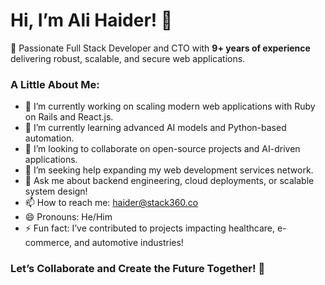 # Hi, I’m Ali Haider! 👋  

🚀 Passionate Full Stack Developer and CTO with **9+ years of experience** delivering robust, scalable, and secure web applications.  

<!--
**dev-alihaider/dev-alihaider** is a ✨ _special_ ✨ repository because its `README.md` (this file) appears on your GitHub profile.
-->

### A Little About Me:
- 🔭 I’m currently working on scaling modern web applications with Ruby on Rails and React.js.  
- 🌱 I’m currently learning advanced AI models and Python-based automation.  
- 👯 I’m looking to collaborate on open-source projects and AI-driven applications.  
- 🤔 I’m seeking help expanding my web development services network.  
- 💬 Ask me about backend engineering, cloud deployments, or scalable system design!  
- 📫 How to reach me: [haider@stack360.co](mailto:haider@stack360.co)
- 😄 Pronouns: He/Him  
- ⚡ Fun fact: I’ve contributed to projects impacting healthcare, e-commerce, and automotive industries!  

### Let’s Collaborate and Create the Future Together! 🚀  
